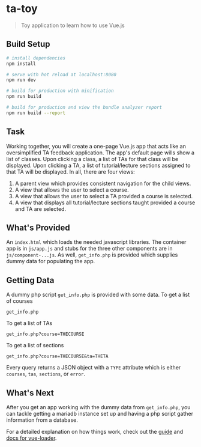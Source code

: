 # ta-toy

> Toy application to learn how to use Vue.js

## Build Setup

``` bash
# install dependencies
npm install

# serve with hot reload at localhost:8080
npm run dev

# build for production with minification
npm run build

# build for production and view the bundle analyzer report
npm run build --report
```

## Task

Working together, you will create a one-page Vue.js app that acts like an oversimplified
TA feedback application. The app's default page wills show a list of classes. Upon clicking a class,
a list of TAs for that class will be displayed. Upon clicking a TA, a list of tutorial/lecture sections
assigned to that TA will be displayed. In all, there are four views:

1. A parent view which provides consistent navigation for the child views.
2. A view that allows the user to select a course.
3. A view that allows the user to select a TA provided a course is selected.
4. A view that displays all tutorial/lecture sections taught provided a course and TA are selected.

## What's Provided

An `index.html` which loads the needed javascript libraries. The container app is in `js/app.js` and 
stubs for the three other components are in `js/component-...js`. As well, `get_info.php` is provided
which supplies dummy data for populating the app.

## Getting Data

A dummy php script `get_info.php` is provided with some data. To get a list of courses

	get_info.php

To get a list of TAs

	get_info.php?course=THECOURSE

To get a list of sections

	get_info.php?course=THECOURSE&ta=THETA

Every query returns a JSON object with a `TYPE` attribute which is either `courses`, `tas`, `sections`, or `error`.

## What's Next

After you get an app working with the dummy data from `get_info.php`, you can tackle getting a mariadb instance
set up and having a php script gather information from a database.

For a detailed explanation on how things work, check out the [guide](http://vuejs-templates.github.io/webpack/) and [docs for vue-loader](http://vuejs.github.io/vue-loader).
